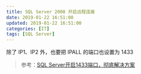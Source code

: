 ```yaml
---
title: SQL Server 2008 开启远程连接
date: 2019-01-22 16:51:00
updated: 2019-01-22 16:51:00
categories: [IT]
tags: [SQL Server]
---
```



除了 IP1、IP2 外，也要把 IPALL 的端口也设置为 1433

> 参考：[SQL Server开启1433端口，彻底解决方案](https://www.jianshu.com/p/b99b1907d848)